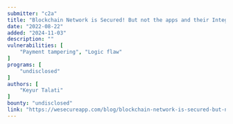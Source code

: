 ```yaml
---
submitter: "c2a"
title: "Blockchain Network is Secured! But not the apps and their Integrations"
date: "2022-08-22"
added: "2024-11-03"
description: ""
vulnerabilities: [
    "Payment tampering", "Logic flaw"
]
programs: [
    "undisclosed"
]
authors: [
    "Keyur Talati"
]
bounty: "undisclosed"
link: "https://wesecureapp.com/blog/blockchain-network-is-secured-but-not-the-apps-and-their-integrations/"
---
```




